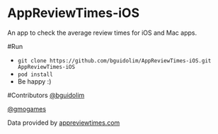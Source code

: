 # AppReviewTimes-iOS
An app to check the average review times for iOS and Mac apps.

#Run
 - ```git clone https://github.com/bguidolim/AppReviewTimes-iOS.git AppReviewTimes-iOS```
 - ```pod install```
 - Be happy :)
  
#Contributors
[@bguidolim](http://github.com/bguidolim)

[@gmogames](http://github.com/gmogames)

Data provided by [appreviewtimes.com](http://appreviewtimes.com)
